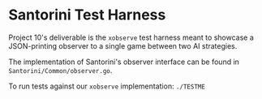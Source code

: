 # Santorini Test Harness

Project 10's deliverable is the `xobserve` test harness meant to showcase a JSON-printing observer to a single game between two AI strategies.

The implementation of Santorini's observer interface can be found in `Santorini/Common/observer.go`.

To run tests against our `xobserve` implementation:
```./TESTME```
